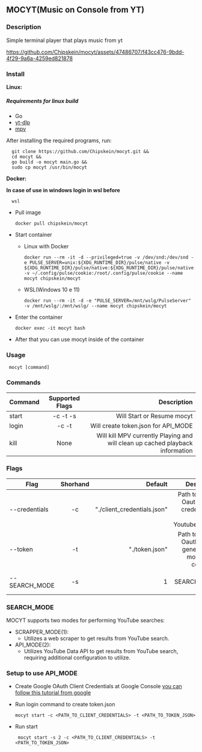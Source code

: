 ## MOCYT(Music on Console from YT)
### Description
Simple terminal player that plays music from yt 

https://github.com/Chipskein/mocyt/assets/47486707/f43cc476-9bdd-4f29-9a6a-4259ed821878


### Install
**Linux:**

##### Requirements for linux build
 * Go
 * [yt-dlp](https://github.com/yt-dlp/yt-dlp)
 * [mpv](https://github.com/mpv-player/mpv)


  After installing the required programs, run:

      git clone https://github.com/Chipskein/mocyt.git &&
      cd mocyt &&
      go build -o mocyt main.go &&
      sudo cp mocyt /usr/bin/mocyt
      

**Docker:**
  
  **In case of use in windows login in wsl before**
  
      wsl
  

  
  

  * Pull image

        docker pull chipskein/mocyt

  * Start container

      * Linux with Docker


            docker run --rm -it -d --privileged=true -v /dev/snd:/dev/snd -e PULSE_SERVER=unix:${XDG_RUNTIME_DIR}/pulse/native -v ${XDG_RUNTIME_DIR}/pulse/native:${XDG_RUNTIME_DIR}/pulse/native -v ~/.config/pulse/cookie:/root/.config/pulse/cookie --name mocyt chipskein/mocyt

      * WSL(Windows 10 e 11)


            docker run --rm -it -d -e "PULSE_SERVER=/mnt/wslg/PulseServer" -v /mnt/wslg/:/mnt/wslg/ --name mocyt chipskein/mocyt



  * Enter the container

        docker exec -it mocyt bash

  * After that you can use mocyt inside of the container


### Usage
     mocyt [command]
### Commands
| Command   |      Supported Flags      |  Description |
|------------|:---------------------------:|------:|
| start   | -c -t -s |  Will Start or Resume mocyt |
| login   | -c -t    |  Will create token.json for API_MODE |
| kill    | None     | Will kill MPV currently Playing and will clean up cached playback information |
### Flags
|      Flag     |  Shorhand |           Default            | Description |
|---------------|:---------:|-----------------------------:|------------:|
| --credentials | -c        | "./client_credentials.json"  | Path to Google Oauth2 client credentials to use YoutubeDataAPI |
| --token       | -t        | "./token.json"               | Path to Google Oauth2 token generated by mocyt login command   |
| --SEARCH_MODE | -s        | 1                            | Sets SEARCH_MODE flag |

### SEARCH_MODE
MOCYT supports two modes for performing YouTube searches:
 * SCRAPPER_MODE(1):
     * Utilizes a web scraper to get results from YouTube search.
 * API_MODE(2):
     * Utilizes YouTube Data API to get results from YouTube search, requiring additional configuration to utilize.
### Setup to use API_MODE
 * Create Google OAuth Client Credentials at Google Console [you can follow this tutorial from google](https://support.google.com/cloud/answer/6158849)
 * Run login command to create token.json
   
       mocyt start -c <PATH_TO_CLIENT_CREDENTIALS> -t <PATH_TO_TOKEN_JSON>
 * Run start
   
        mocyt start -s 2 -c <PATH_TO_CLIENT_CREDENTIALS> -t <PATH_TO_TOKEN_JSON>
 
